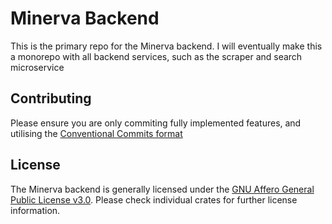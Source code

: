 # Minerva Backend

This is the primary repo for the Minerva backend.
I will eventually make this a monorepo with all backend services, such as the scraper and search microservice

## Contributing

Please ensure you are only commiting fully implemented features, and utilising the [Conventional Commits format](https://www.conventionalcommits.org/en/v1.0.0/)

## License

The Minerva backend is generally licensed under the [GNU Affero General Public License v3.0](https://github.com/revoltchat/backend/blob/master/LICENSE). Please check individual crates for further license information.
